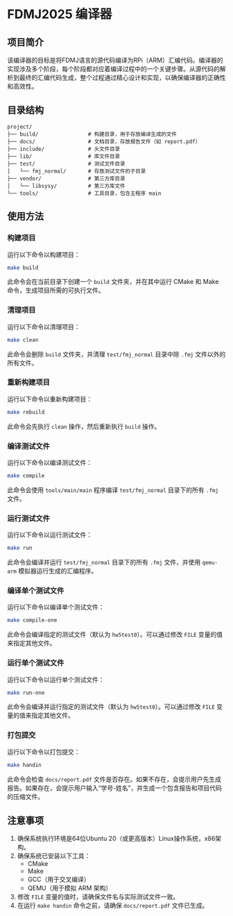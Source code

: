 # FDMJ2025 编译器

## 项目简介
该编译器的目标是将FDMJ语言的源代码编译为RPi（ARM）汇编代码。编译器的实现涉及多个阶段，每个阶段都对应着编译过程中的一个关键步骤。从源代码的解析到最终的汇编代码生成，整个过程通过精心设计和实现，以确保编译器的正确性和高效性。

## 目录结构
```
project/
├── build/                # 构建目录，用于存放编译生成的文件
├── docs/                 # 文档目录，存放报告文件（如 report.pdf）
├── include/              # 头文件目录
├── lib/                  # 库文件目录
├── test/                 # 测试文件目录
│   └── fmj_normal/       # 存放测试文件的子目录
├── vendor/               # 第三方库目录
│   └── libsysy/          # 第三方库文件
└── tools/                # 工具目录，包含主程序 main
```

## 使用方法

### 构建项目
运行以下命令以构建项目：
```bash
make build
```
此命令会在当前目录下创建一个 `build` 文件夹，并在其中运行 CMake 和 Make 命令，生成项目所需的可执行文件。

### 清理项目
运行以下命令以清理项目：
```bash
make clean
```
此命令会删除 `build` 文件夹，并清理 `test/fmj_normal` 目录中除 `.fmj` 文件以外的所有文件。

### 重新构建项目
运行以下命令以重新构建项目：
```bash
make rebuild
```
此命令会先执行 `clean` 操作，然后重新执行 `build` 操作。

### 编译测试文件
运行以下命令以编译测试文件：
```bash
make compile
```
此命令会使用 `tools/main/main` 程序编译 `test/fmj_normal` 目录下的所有 `.fmj` 文件。

### 运行测试文件
运行以下命令以运行测试文件：
```bash
make run
```
此命令会编译并运行 `test/fmj_normal` 目录下的所有 `.fmj` 文件，并使用 `qemu-arm` 模拟器运行生成的汇编程序。

### 编译单个测试文件
运行以下命令以编译单个测试文件：
```bash
make compile-one
```
此命令会编译指定的测试文件（默认为 `hw5test0`）。可以通过修改 `FILE` 变量的值来指定其他文件。

### 运行单个测试文件
运行以下命令以运行单个测试文件：
```bash
make run-one
```
此命令会编译并运行指定的测试文件（默认为 `hw5test0`）。可以通过修改 `FILE` 变量的值来指定其他文件。

### 打包提交
运行以下命令以打包提交：
```bash
make handin
```
此命令会检查 `docs/report.pdf` 文件是否存在。如果不存在，会提示用户先生成报告。如果存在，会提示用户输入“学号-姓名”，并生成一个包含报告和项目代码的压缩文件。

## 注意事项
1. 确保系统执行环境是64位Ubuntu 20（或更高版本）Linux操作系统，x86架构。
2. 确保系统已安装以下工具：
   - CMake
   - Make
   - GCC（用于交叉编译）
   - QEMU（用于模拟 ARM 架构）
3. 修改 `FILE` 变量的值时，请确保文件名与实际测试文件一致。
4. 在运行 `make handin` 命令之前，请确保 `docs/report.pdf` 文件已生成。
